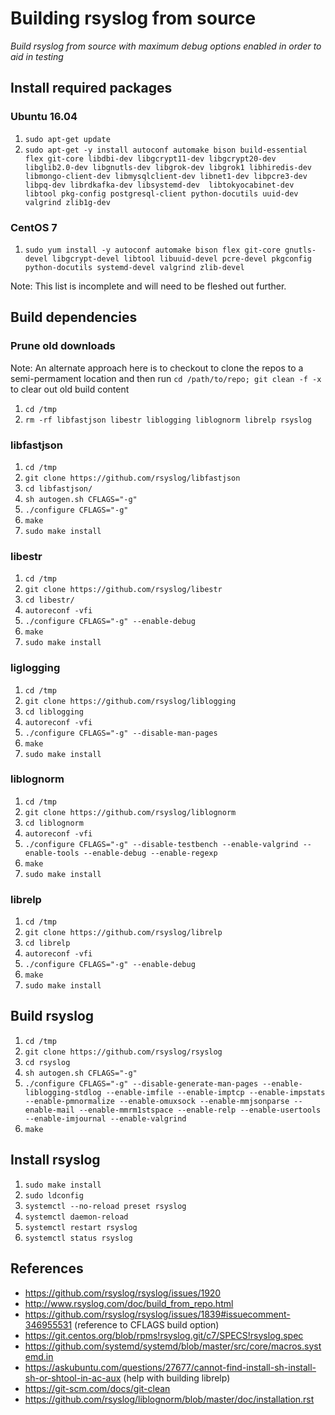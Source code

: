 # Building rsyslog from source

_Build rsyslog from source with maximum debug options enabled in order to aid in testing_

## Install required packages

### Ubuntu 16.04

1. `sudo apt-get update`
1. `sudo apt-get -y install autoconf automake bison build-essential flex git-core libdbi-dev libgcrypt11-dev libgcrypt20-dev libglib2.0-dev libgnutls-dev libgrok-dev libgrok1 libhiredis-dev libmongo-client-dev libmysqlclient-dev libnet1-dev libpcre3-dev libpq-dev librdkafka-dev libsystemd-dev  libtokyocabinet-dev libtool pkg-config postgresql-client python-docutils uuid-dev valgrind zlib1g-dev`

### CentOS 7

1. `sudo yum install -y autoconf automake bison flex git-core gnutls-devel libgcrypt-devel libtool libuuid-devel pcre-devel pkgconfig python-docutils systemd-devel valgrind zlib-devel`

Note: This list is incomplete and will need to be fleshed out further.

## Build dependencies

### Prune old downloads

Note: An alternate approach here is to checkout to clone the repos to a semi-permament location and then run `cd /path/to/repo; git clean -f -x` to clear out old build content

1. `cd /tmp`
1. `rm -rf libfastjson libestr liblogging liblognorm librelp rsyslog`

### libfastjson

1. `cd /tmp`
1. `git clone https://github.com/rsyslog/libfastjson`
1. `cd libfastjson/`
1. `sh autogen.sh CFLAGS="-g"`
1. `./configure CFLAGS="-g"`
1. `make`
1. `sudo make install`

### libestr

1. `cd /tmp`
1. `git clone https://github.com/rsyslog/libestr`
1. `cd libestr/`
1. `autoreconf -vfi`
1. `./configure CFLAGS="-g" --enable-debug`
1. `make`
1. `sudo make install`

### liglogging

1. `cd /tmp`
1. `git clone https://github.com/rsyslog/liblogging`
1. `cd liblogging`
1. `autoreconf -vfi`
1. `./configure CFLAGS="-g" --disable-man-pages`
1. `make`
1. `sudo make install`

### liblognorm

1. `cd /tmp`
1. `git clone https://github.com/rsyslog/liblognorm`
1. `cd liblognorm`
1. `autoreconf -vfi`
1. `./configure CFLAGS="-g" --disable-testbench --enable-valgrind --enable-tools --enable-debug --enable-regexp`
1. `make`
1. `sudo make install`

### librelp

1. `cd /tmp`
1. `git clone https://github.com/rsyslog/librelp`
1. `cd librelp`
1. `autoreconf -vfi`
1. `./configure CFLAGS="-g" --enable-debug`
1. `make`
1. `sudo make install`

## Build rsyslog

1. `cd /tmp`
1. `git clone https://github.com/rsyslog/rsyslog`
1. `cd rsyslog`
1. `sh autogen.sh CFLAGS="-g"`
1. `./configure CFLAGS="-g" --disable-generate-man-pages --enable-liblogging-stdlog --enable-imfile --enable-imptcp --enable-impstats --enable-pmnormalize --enable-omuxsock --enable-mmjsonparse --enable-mail --enable-mmrm1stspace --enable-relp --enable-usertools --enable-imjournal --enable-valgrind`
1. `make`

## Install rsyslog

1. `sudo make install`
1. `sudo ldconfig`
1. `systemctl --no-reload preset rsyslog`
1. `systemctl daemon-reload`
1. `systemctl restart rsyslog`
1. `systemctl status rsyslog`

## References

- https://github.com/rsyslog/rsyslog/issues/1920
- http://www.rsyslog.com/doc/build_from_repo.html
- https://github.com/rsyslog/rsyslog/issues/1839#issuecomment-346955531 (reference to CFLAGS build option)
- https://git.centos.org/blob/rpms!rsyslog.git/c7/SPECS!rsyslog.spec
- https://github.com/systemd/systemd/blob/master/src/core/macros.systemd.in
- https://askubuntu.com/questions/27677/cannot-find-install-sh-install-sh-or-shtool-in-ac-aux (help with building librelp)
- https://git-scm.com/docs/git-clean
- https://github.com/rsyslog/liblognorm/blob/master/doc/installation.rst
